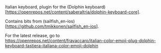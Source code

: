 Italian keyboard, plugin for the (Dolphin keyboard)[https://openrepos.net/content/saberaltria/dolphin-keyboard-core]. 

Contains bits from (sailfish_en-ios)[https://github.com/tmikkonen/sailfish_en-ios].

For the latest release, go to https://openrepos.net/content/fravaccaro/italian-color-emoji-plug-dolphin-keyboard-tastiera-italiana-color-emoji-dolphin
